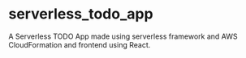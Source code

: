 # serverless_todo_app
A Serverless TODO App made using serverless framework and AWS CloudFormation and frontend using React.
